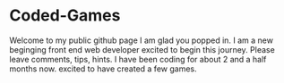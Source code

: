 # Coded-Games
Welcome to my public github page I am glad you popped in. I am a new beginging front end web developer excited to begin this journey. Please leave comments, tips, hints. 
I have been coding for about 2 and a half months now. excited to have created a few games. 
